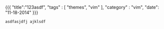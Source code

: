 {{{
	"title":"123asdf",
	"tags"     : [ "themes", "vim" ],
    "category" : "vim",
    "date":		"11-18-2014"
}}}

    asdfasjdfj ajklsdf